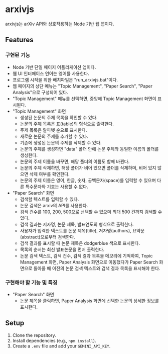 # arxivjs

arxivjs는 arXiv API와 상호작용하는 Node 기반 웹 앱이다.

## Features

### 구현된 기능

* Node 기반 단일 페이지 어플리케이션 앱이다.
* 웹 UI 인터페이스 언어는 영어를 사용한다.
* 프로그램 시작을 위한 배치파일은 "run_arxivjs.bat"이다.
* 웹 페이지의 상단 메뉴는 "Topic Management", "Paper Search", "Paper Analysis"으로 구성되어 있다.
* "Topic Management" 메뉴를 선택하면, 중앙에 Topic Management 화면이 표시된다.
* "Topic Management" 화면
  * 생성된 논문의 주제 목록을 확인할 수 있다.
  * 논문의 주제 목록은 표(table)의 형식으로 출력한다.
  * 주제 목록은 알파벳 순으로 표시한다.
  * 새로운 논문의 주제를 추가할 수 있다.
  * 기존에 생성된 논문의 주제를 삭제할 수 있다.
  * 논문의 주제를 생성하면 "data" 폴더 안에 논문 주제와 동일한 이름의 폴더를 생성한다.
  * 논문의 주제 이름을 바꾸면, 해당 폴더의 이름도 함께 바뀐다.
  * 논문의 주제 삭제하면, 해당 폴더가 비어 있으면 폴더를 삭제하며, 비어 있지 않으면 삭제 여부를 확인한다.
  * 논문의 주제 이름은 영어, 한글, 숫자, 공백문자(space)를 입력할 수 있으며 다른 특수문자와 기호는 사용할 수 없다.
* "Paper Search" 화면
  * 검색할 텍스트를 입력할 수 있다.
  * 논문 검색은 arxiv의 API를 사용한다.
  * 검색 건수를 100, 200, 500으로 선택할 수 있으며 최대 500 건까지 검색할 수 있다.
  * 검색 결과는 저자명, 논문 제목, 발표연도의 형식으로 출력한다.
  * 사용자가 입력한 텍스트를 논문 제목(title), 저자명(authors), 요약문(abstract)으로부터 검색한다.
  * 검색 결과를 표시할 때 논문 제목은 dodgerblue 색으로 표시한다.
  * 목록의 순서는 최신 발표논문을 먼저 출력한다.
  * 논문 검색 텍스트, 검색 건수, 검색 결과 목록을 메모리에 기억하여, Topic Management 화면, Paper Analysis 화면으로 이동했다가 Paper Search 화면으로 돌아올 때 이전의 논문 검색 텍스트와 검색 결과 목록을 표시해야 한다.

### 구현해야 할 기능 및 특징

* "Paper Search" 화면
  * 논문 제목을 클릭하면, Paper Analysis 화면에 선택한 논문의 상세한 정보를 표시한다.

## Setup

1. Clone the repository.
2. Install dependencies (e.g., `npm install`).
3. Create a `.env` file and add your `GEMINI_API_KEY`.
